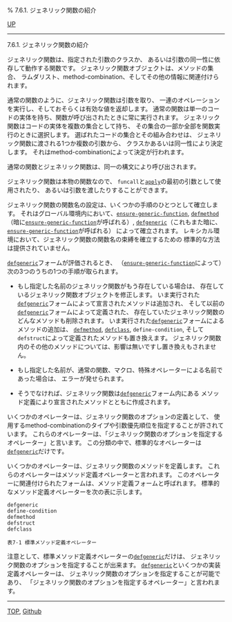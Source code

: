 % 7.6.1. ジェネリック関数の紹介

[UP](7.6.html)  

---

7.6.1. ジェネリック関数の紹介


ジェネリック関数は、指定された引数のクラスか、
あるいは引数の同一性に依存して動作する関数です。
ジェネリック関数オブジェクトは、メソッドの集合、
ラムダリスト、method-combination、そしてその他の情報に関連付けられます。

通常の関数のように、ジェネリック関数は引数を取り、
一連のオペレーションを実行し、そしておそらくは有効な値を返却します。
通常の関数は単一のコードの実体を持ち、関数が呼び出されたときに常に実行されます。
ジェネリック関数はコードの実体を複数の集合として持ち、
その集合の一部か全部を関数実行のときに選択します。
選ばれたコードの集合とその組み合わせは、
ジェネリック関数に渡される1つか複数の引数から、
クラスかあるいは同一性により決定します。
それはmethod-combinationによって決定が行われます。

通常の関数とジェネリック関数は、同一の構文により呼び出されます。

ジェネリック関数は本物の関数なので、
`funcall`と[`apply`](5.3.apply.html)の最初の引数として使用されたり、
あるいは引数を渡したりすることができます。

ジェネリック関数の関数名の設定は、いくつかの手順のひとつとして確立します。
それはグローバル環境内において、[`ensure-generic-function`](7.7.ensure-generic-function.html),
[`defmethod`](7.7.defmethod.html)（暗に[`ensure-generic-function`](7.7.ensure-generic-function.html)が呼ばれる）,
[`defgeneric`](7.7.defgeneric.html)（これもまた暗に、[`ensure-generic-function`](7.7.ensure-generic-function.html)が呼ばれる）
によって確立されます。
レキシカル環境において、ジェネリック関数の関数名の束縛を確立するための
標準的な方法は提供されていません。

[`defgeneric`](7.7.defgeneric.html)フォームが評価されるとき、
（[`ensure-generic-function`](7.7.ensure-generic-function.html)によって）次の3つのうちの1つの手順が取られます。

- もし指定した名前のジェネリック関数がもう存在している場合は、
存在しているジェネリック関数オブジェクトを修正します。
いま実行された[`defgeneric`](7.7.defgeneric.html)フォームによって宣言されたメソッドは追加され、
そして以前の[`defgeneric`](7.7.defgeneric.html)フォームによって定義された、
存在していたジェネリック関数のどんなメソッドも削除されます。
いま実行された[`defgeneric`](7.7.defgeneric.html)フォームによるメソッドの追加は、
[`defmethod`](7.7.defmethod.html), [`defclass`](7.7.defclass.html), `define-condition`,
 そして`defstruct`によって定義されたメソッドも置き換えます。
ジェネリック関数内のその他のメソッドについては、影響は無いですし置き換えもされません。

- もし指定した名前が、通常の関数、マクロ、特殊オペレーターによる名前であった場合は、
エラーが発せられます。

- そうでなければ、ジェネリック関数は[`defgeneric`](7.7.defgeneric.html)フォーム内にある
メソッド定義により宣言されたメソッドとともに作成されます。

いくつかのオペレーターは、ジェネリック関数のオプションの定義として、
使用するmethod-combinationのタイプや引数優先順位を指定することが許されています。
これらのオペレーターは、「ジェネリック関数のオプションを指定するオペレーター」と言います。
この分類の中で、標準的なオペレーターは[`defgeneric`](7.7.defgeneric.html)だけです。

いくつかのオペレーターは、ジェネリック関数のメソッドを定義します。
これらのオペレーターはメソッド定義オペレーターと言われます。
このオペレーターに関連付けられたフォームは、メソッド定義フォームと呼ばれます。
標準的なメソッド定義オペレーターを次の表に示します。

```
defgeneric
define-condition
defmethod
defstruct
defclass

表7-1 標準メソッド定義オペレーター
```

注意として、標準メソッド定義オペレーターの[`defgeneric`](7.7.defgeneric.html)だけは、
ジェネリック関数のオプションを指定することが出来ます。
[`defgeneric`](7.7.defgeneric.html)といくつかの実装定義オペレーターは、
ジェネリック関数のオプションを指定することが可能であり、
「ジェネリック関数のオプションを指定するオペレーター」と言われます。


---
[TOP](index.html),  [Github](https://github.com/nptcl/npt-japanese)

